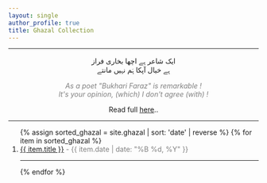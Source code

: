 ```yaml
---
layout: single
author_profile: true
title: Ghazal Collection
---
```

<hr>
<div style='text-align:center'>
<p style="
  font-family: 'Amiri', 'Lateef', 'Scheherazade', serif; /* Arabic calligraphy-friendly fonts */
  font-size: 1rem; /* Adjust size as needed */
  color: #D4AF37; /* Golden color */
  text-shadow: 1px 1px 2px rgba(0, 0, 0, 0.5); /* Adds depth to the text */
  background: linear-gradient(to right, #D4AF37, #FFD700); /* Gradient for a golden effect */
  -webkit-background-clip: text; /* Clips the background to the text */
  -webkit-text-fill-color: transparent; /* Makes the text transparent to show the gradient */
  text-align: center; /* Centers the text */
  line-height: 1.6; /* Improves readability */
">

ایک شاعر ہے اچھا بخاری فراز<br>
  ہے خیال آپکا ہَم نہیں مانتے<br>
</p>




<p style="color:gray">
  <i>
    As a poet "Bukhari Faraz" is remarkable ! <br>
It's your opinion, (which) I don't agree (with) !<br>
  </i>

</p>
<p stlye='font:20px'>
Read full <a href='https://bukharifaraz.github.io/ghazal/dekha-suna-ham-nahin-maante/'>here</a>..
</p>
  </div>
  <hr>
  
<ol>
{% assign sorted_ghazal = site.ghazal | sort: 'date' | reverse %}
{% for item in sorted_ghazal %}
    <li>
      <a href="{{ item.url | relative_url }}">{{ item.title }}</a>
      <span style='color:gray'> - {{ item.date | date: "%B %d, %Y" }}</span>
    </li>
  <hr>
  {% endfor %}
</ol>








